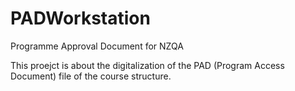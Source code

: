 # PADWorkstation
Programme Approval Document for NZQA

This proejct is about the digitalization of the PAD (Program Access Document) file of the course structure.
